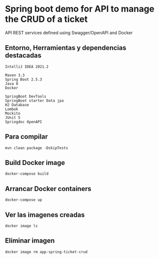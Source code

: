 # Spring boot demo for API to manage the CRUD of a ticket

API REST services defined using Swagger/OpenAPI and Docker

## Entorno, Herramientas y dependencias destacadas
	
	IntelliJ IDEA 2021.2
	
	Maven 3.3
	Spring Boot 2.5.3
	Java 8
	Docker
	
	SpringBoot DevTools
	SpringBoot starter Data jpa
	H2 Database
	Lombok
	Mockito
	JUnit 5
	Springdoc OpenAPI

## Para compilar
```
mvn clean package -DskipTests
```
		

## Build Docker image
```
docker-compose build
```

## Arrancar Docker containers
```
docker-compose up
```

## Ver las imagenes creadas
```
docker image ls
```

## Eliminar imagen
```
docker image rm app-spring-ticket-crud
```